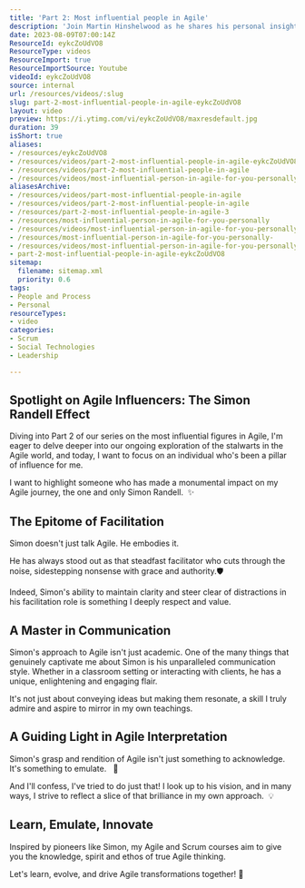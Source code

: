 ```yaml
---
title: 'Part 2: Most influential people in Agile'
description: 'Join Martin Hinshelwood as he shares his personal insights on the most influential figures in Agile. Discover the impact of Agile on teams! #agile #shorts'
date: 2023-08-09T07:00:14Z
ResourceId: eykcZoUdVO8
ResourceType: videos
ResourceImport: true
ResourceImportSource: Youtube
videoId: eykcZoUdVO8
source: internal
url: /resources/videos/:slug
slug: part-2-most-influential-people-in-agile-eykcZoUdVO8
layout: video
preview: https://i.ytimg.com/vi/eykcZoUdVO8/maxresdefault.jpg
duration: 39
isShort: true
aliases:
- /resources/eykcZoUdVO8
- /resources/videos/part-2-most-influential-people-in-agile-eykcZoUdVO8
- /resources/videos/part-2-most-influential-people-in-agile
- /resources/videos/most-influential-person-in-agile-for-you-personally
aliasesArchive:
- /resources/videos/part-most-influential-people-in-agile
- /resources/videos/part-2-most-influential-people-in-agile
- /resources/part-2-most-influential-people-in-agile-3
- /resources/most-influential-person-in-agile-for-you-personally
- /resources/videos/most-influential-person-in-agile-for-you-personally-
- /resources/most-influential-person-in-agile-for-you-personally-
- /resources/videos/most-influential-person-in-agile-for-you-personally
- part-2-most-influential-people-in-agile-eykcZoUdVO8
sitemap:
  filename: sitemap.xml
  priority: 0.6
tags:
- People and Process
- Personal
resourceTypes:
- video
categories:
- Scrum
- Social Technologies
- Leadership

---
```

## Spotlight on Agile Influencers: The Simon Randell Effect

Diving into Part 2 of our series on the most influential figures in Agile, I'm eager to delve deeper into our ongoing exploration of the stalwarts in the Agile world, and today, I want to focus on an individual who's been a pillar of influence for me.

I want to highlight someone who has made a monumental impact on my Agile journey, the one and only Simon Randell.  ✨

## The Epitome of Facilitation

Simon doesn't just talk Agile. He embodies it.

He has always stood out as that steadfast facilitator who cuts through the noise, sidestepping nonsense with grace and authority.🛡️

Indeed, Simon's ability to maintain clarity and steer clear of distractions in his facilitation role is something I deeply respect and value.

## A Master in Communication

Simon's approach to Agile isn't just academic. One of the many things that genuinely captivate me about Simon is his unparalleled communication style. Whether in a classroom setting or interacting with clients, he has a unique, enlightening and engaging flair.

It's not just about conveying ideas but making them resonate, a skill I truly admire and aspire to mirror in my own teachings.

## A Guiding Light in Agile Interpretation

Simon's grasp and rendition of Agile isn't just something to acknowledge. It's something to emulate.   🚀

And I'll confess, I've tried to do just that! I look up to his vision, and in many ways, I strive to reflect a slice of that brilliance in my own approach.  💡

## Learn, Emulate, Innovate

Inspired by pioneers like Simon, my Agile and Scrum courses aim to give you the knowledge, spirit and ethos of true Agile thinking.

Let's learn, evolve, and drive Agile transformations together! 🚀
